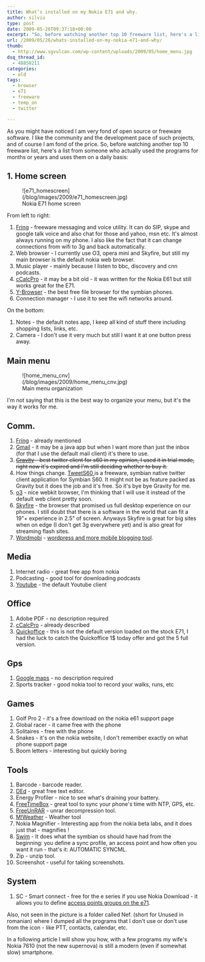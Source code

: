 ```yaml
---
title: What’s installed on my Nokia E71 and why.
author: silviu
type: post
date: 2009-05-26T09:37:18+00:00
excerpt: "So, before watching another top 10 freeware list, here's a list from someone who actually used the programs for months or years and uses them on a daily basis."
url: /2009/05/26/whats-installed-on-my-nokia-e71-and-why/
thumb:
  - http://www.sgvulcan.com/wp-content/uploads/2009/05/home_menu.jpg
dsq_thread_id:
  - 48858211
categories:
  - old
tags:
  - browser
  - e71
  - freeware
  - temp_on
  - twitter

---
```

As you might have noticed I am very fond of open source or freeware software. I like the community and the development pace of such projects, and of course I am fond of the price. So, before watching another top 10 freeware list, here's a list from someone who actually used the programs for months or years and uses them on a daily basis:

## 1. Home screen

<figure id="attachment_37" aria-describedby="caption-attachment-37" style="width: 320px" class="wp-caption aligncenter">![e71_homescreen](/blog/images/2009/e71_homescreen.jpg) <figcaption id="caption-attachment-37" class="wp-caption-text">Nokia E71 home screen</figcaption></figure>

From left to right:

  1. [Fring][1] - freeware messaging and voice utility. It can do SIP, skype and google talk voice and also chat for those and yahoo, msn etc. It's almost always running on my phone. I also like the fact that it can change connections from wifi to 3g and back automatically.
  2. Web browser - I currently use O3, opera mini and Skyfire, but still my main browser is the default nokia web browser.
  3. Music player - mainly because I listen to bbc, discovery and cnn podcasts.
  4. [cCalcPro][2] - it may be a bit old - it was written for the Nokia E61 but still works great for the E71.
  5. [Y-Browser][3] - the best free file browser for the symbian phones.
  6. Connection manager - I use it to see the wifi networks around.

On the bottom:

  1. Notes - the default notes app, I keep all kind of stuff there including shopping lists, links, etc.
  2. Camera - I don't use it very much but still I want it at one button press away.

## Main menu

<figure id="attachment_40" aria-describedby="caption-attachment-40" style="width: 320px" class="wp-caption aligncenter">![home_menu_cnv](/blog/images/2009/home_menu_cnv.jpg) <figcaption id="caption-attachment-40" class="wp-caption-text">Main menu organization</figcaption></figure>

I'm not saying that this is the best way to organize your menu, but it's the way it works for me.

## Comm.

  1. [Fring][1] - already mentioned
  2. [Gmail][4] - it may be a java app but when I want more than just the inbox (for that I use the default mail client) it's there to use.
  3. <span style="text-decoration: line-through"><a href="http://mobileways.de/products/gravity/gravity/">Gravity</a> - best twitter client for s60 in my opinion, I used it in trial mode, right now it's expired and I'm still deciding whether to buy it.</span>
  4. How things change. <a href="http://www.tweets60.com/" target="_blank" rel="noopener">TweetS60 </a>is a freeware, symbian native twitter client application for Symbian S60. It might not be as feature packed as Gravity but it does the job and it's free. So it's bye bye Gravity for me.
  5. [o3][5] - nice webkit browser, I'm thinking that I will use it instead of the default web client pretty soon.
  6. [Skyfire][6] - the browser that promised us full desktop experience on our phones. I still doubt that there is a software in the world that can fit a 19"+ experience in 2.5" of screen. Anyways Skyfire is great for big sites when on edge (I don't get 3g everywhere yet) and is also great for streaming flash sites.
  7. [Wordmobi][7] - [wordpress and more mobile blogging tool][8].

## Media

  1. Internet radio - great free app from nokia
  2. Podcasting - good tool for downloading podcasts
  3. [Youtube][9] - the default Youtube client

## Office

  1. Adobe PDF - no description required
  2. [cCalcPro][2] - already described
  3. [Quickoffice][10] - this is not the default version loaded on the stock E71, I had the luck to catch the Quickoffice 1$ today offer and got the 5 full version.

## Gps

  1. [Google maps][11] - no description required
  2. Sports tracker - good nokia tool to record your walks, runs, etc

## Games

  1. Golf Pro 2 - it's a free download on the nokia e61 support page
  2. Global racer - it came free with the phone
  3. Solitaires - free with the phone
  4. Snakes - it's on the nokia website, I don't remember exactly on what phone support page
  5. Boom letters - interesting but quickly boring

## Tools

  1. Barcode - barcode reader.
  2. [DEd][12] - great free text editor.
  3. Energy Profiler - nice to see what's draining your battery.
  4. [FreeTimeBox][13] - great tool to sync your phone's time with NTP, GPS, etc.
  5. [FreeUnRAR][13] - unrar decompression tool.
  6. [M!Weather][14] - Weather tool
  7. Nokia Magnifier - Interesting app from the nokia beta labs, and it does just that - magnifies !
  8. [Swim][15] - It does what the symbian os should have had from the beginning: you define a sync profile, an access point and how often you want it run - that's it: AUTOMATIC SYNCML.
  9. Zip - unzip tool.
 10. Screenshot - useful for taking screenshots.

## System

  1. SC - Smart connect - free for the e series if you use Nokia Download - it allows you to define [access points groups on the e71][16].

Also, not seen in the picture is a folder called Nef. (short for Unused in romanian) where I dumped all the programs that I don't use or don't use from the icon - like PTT, contacts, calendar, etc.

In a following article I will show you how, with a few programs my wife's Nokia 7610 (not the new supernova) is still a modern (even if somewhat slow) smartphone.

 [1]: http://www.fring.com/
 [2]: http://home.pacific.net.sg/~welic/cCalc.html
 [3]: http://www.drjukka.com/YBrowser.html
 [4]: http://www.google.com/mobile/nokia_smart/mail.html
 [5]: http://www.o3mobi.com/
 [6]: http://www.skyfire.com/
 [7]: http://wordmobi.googlecode.com/
 [8]: http://www.sgvulcan.com/wordmobi/
 [9]: http://www.google.com/mobile/default/youtube.html
 [10]: http://www.quickoffice.com/
 [11]: http://www.google.com/mobile/default/maps.html
 [12]: http://jbak.ru/en
 [13]: http://blogen.junnikokuki.com/
 [14]: http://www.ubahnstation.net/mweather/
 [15]: http://code.google.com/p/bergamot/wiki/Swim
 [16]: http://www.sgvulcan.com/access-point-groups-on-the-nokia-71/